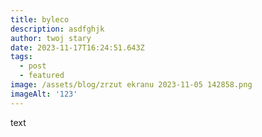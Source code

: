 ```yaml
---
title: byleco
description: asdfghjk
author: twoj stary
date: 2023-11-17T16:24:51.643Z
tags:
  - post
  - featured
image: /assets/blog/zrzut ekranu 2023-11-05 142858.png
imageAlt: '123'
---
```

text

